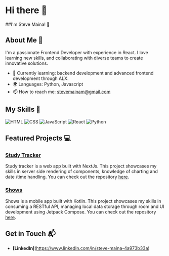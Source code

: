 # Hi there 👋
##I'm Steve Maina! 👋

## About Me 🚀

I'm a passionate Frontend Developer with experience in React. I love learning new skills, and collaborating with diverse teams to create innovative solutions.

- 🌱 Currently learning: backend development and advanced frontend development through ALX.
- 🌍 Languages: Python, Javascript
- 📫 How to reach me: stevemainam@gmail.com

## My Skills 🧠

![HTML](https://img.shields.io/badge/-HTML-E34F26?style=flat-square&logo=html5&logoColor=white)
![CSS](https://img.shields.io/badge/-CSS-1572B6?style=flat-square&logo=css3&logoColor=white)
![JavaScript](https://img.shields.io/badge/-JavaScript-F7DF1E?style=flat-square&logo=javascript&logoColor=black)
![React](https://img.shields.io/badge/-React-61DAFB?style=flat-square&logo=react&logoColor=black)
![Python](https://img.shields.io/badge/Python-FFD43B?style=flat-square&logo=python&logoColor=blue)

## Featured Projects 💻

### [Study Tracker](https://github.com/steve-maina/study-tracker)

Study tracker is a web app built with NextJs. This project showcases my skills in server side rendering of components, knowledge of charting and date /time handling. You can check out the repository [here](https://github.com/steve-maina/study-tracker).

### [Shows](https://github.com/steve-maina/shows)

Shows is a mobile app built with Kotlin. This project showcases my skills in consuming a RESTful API, managing local data storage through room and UI development using Jetpack Compose. You can check out the repository [here](https://github.com/steve-maina/shows).

## Get in Touch 📬

- **[LinkedIn]**(https://www.linkedin.com/in/steve-maina-4a973b33a)



